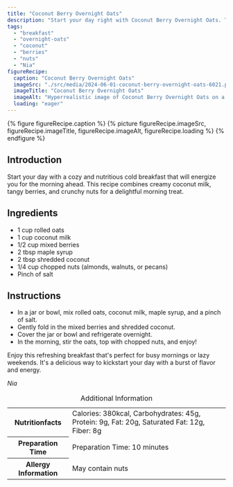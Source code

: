 ```yaml
---
title: "Coconut Berry Overnight Oats"
description: "Start your day right with Coconut Berry Overnight Oats. This cold breakfast recipe is easy, delicious, and packed with flavors of coconut, mixed berries, and nuts."
tags:
  - "breakfast"
  - "overnight-oats"
  - "coconut"
  - "berries"
  - "nuts"
  - "Nia"
figureRecipe: 
  caption: "Coconut Berry Overnight Oats"
  imageSrc: "./src/media/2024-06-01-coconut-berry-overnight-oats-6021.png"
  imageTitle: "Coconut Berry Overnight Oats"
  imageAlt: "Hyperrealistic image of Coconut Berry Overnight Oats on a clean tabletop, evoking serene breakfast vibes."
  loading: "eager"
---
```


{% figure figureRecipe.caption %}
{% picture figureRecipe.imageSrc, figureRecipe.imageTitle, figureRecipe.imageAlt, figureRecipe.loading %}
{% endfigure %}

## Introduction

Start your day with a cozy and nutritious cold breakfast that will energize you for the morning ahead. This recipe combines creamy coconut milk, tangy berries, and crunchy nuts for a delightful morning treat.

## Ingredients

- 1 cup rolled oats
- 1 cup coconut milk
- 1/2 cup mixed berries
- 2 tbsp maple syrup
- 2 tbsp shredded coconut
- 1/4 cup chopped nuts (almonds, walnuts, or pecans)
- Pinch of salt

## Instructions

- In a jar or bowl, mix rolled oats, coconut milk, maple syrup, and a pinch of salt.
- Gently fold in the mixed berries and shredded coconut.
- Cover the jar or bowl and refrigerate overnight.
- In the morning, stir the oats, top with chopped nuts, and enjoy!

Enjoy this refreshing breakfast that's perfect for busy mornings or lazy weekends. It's a delicious way to kickstart your day with a burst of flavor and energy.

*Nia*

<table><caption class='sr-only'>Additional Information</caption><tr><th>Nutritionfacts</th><td>Calories: 380kcal, Carbohydrates: 45g, Protein: 9g, Fat: 20g, Saturated Fat: 12g, Fiber: 8g&nbsp;</td></tr><tr><th>Preparation Time</th><td>Preparation Time: 10 minutes&nbsp;</td></tr><tr><th>Allergy Information</th><td>May contain nuts&nbsp;</td></tr></table>

